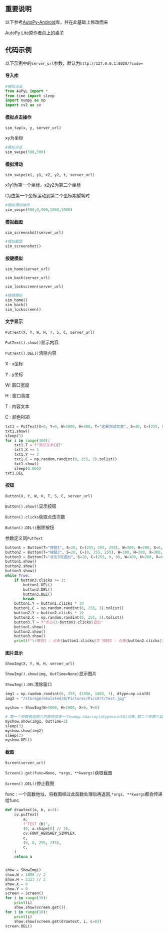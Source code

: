 ## 重要说明
以下参考[AutoPy-Android][url1]库，并在此基础上修改而来

AutoPy Lite原作者[向上的桌子][url2]

[url1]:https://pypi.org/project/AutoPy-Android/
[url2]: https://b23.tv/R6raA5p


## 代码示例
以下示例中的`server_url`参数，默认为`http://127.0.0.1:8020/?code=`

#### 导入库
```python
#模拟点击
from AuPyL import *
from time import sleep
import numpy as np
import cv2 as cv
```
#### 模拟点击操作
`sim_tap(x, y, server_url)`

xy为坐标
```python
#模拟点击
sim_swipe(500,500)
```

#### 模拟滑动
`sim_swipe(x1, y1, x2, y2, t, server_url)`

x1y1为第一个坐标，x2y2为第二个坐标

t为由第一个坐标运动到第二个坐标期望耗时
```python
#模拟滑动操作
sim_swipe(500,0,500,1000,1000)
```
#### 模拟截图
`sim_screenshot(server_url)`
```python
#模拟截图
sim_screenshot()
```
#### 按键模拟
`sim_home(server_url)`

`sim_back(server_url)`

`sim_lockscreen(server_url)`
```python
#按键模拟
sim_home()
sim_back()
sim_lockscreen()
```

#### 文字显示
`PutText(X, Y, W, H, T, S, C, server_url)`

`PutText().show()`显示内容

`PutText().DEL()`清除内容

X : x坐标

Y : y坐标

W: 窗口宽度

H : 窗口高度

T : 内容文本

C : 颜色RGB
```python
txt1 = PutText(X=0, Y=0, W=1000, H=400, T="这是测试文本", S=40, C=(255, 0, 0))
txt1.show()
sleep(3)
for i in range(300):
    txt1.T = f"测试文本{i}"
    txt1.X += 1
    txt1.Y += 2
    txt1.C = np.random.randint(0, 255, 3).tolist()
    txt1.show()
    sleep(0.005)
txt1.DEL
```

#### 按钮
`Button(X, Y, W, H, T, S, C, server_url)`

`Button().show()`显示按钮

`Button().clicks`获取点击次数

`Button().DEL()`删除按钮

参数定义同`PutText`
```python
button1 = Button(T="按钮1", S=20, C=(255, 255, 255), W=300, H=200, X=0, Y=0)
button2 = Button(T="按钮2", S=20, C=(0, 255, 255), W=300, H=200, X=300, Y=0)
button3 = Button(T="点击3次退出", S=20, C=(255, 0, 0), W=300, H=200, X=600, Y=0)
button1.show()
button2.show()
button3.show()
while True:
    if button3.clicks >= 3:
        button1.DEL()
        button2.DEL()
        button3.DEL()
        break
    button1.Y = button1.clicks * 10
    button1.C = np.random.randint(0, 255, 3).tolist()
    button2.Y = button2.clicks * 10
    button2.C = np.random.randint(0, 255, 3).tolist()
    button3.T = f"点击{3-button3.clicks}退出"
    button1.show()
    button2.show()
    button3.show()
    print(f"\r按钮1 : 点击{button1.clicks}次 按钮2 : 点击{button2.clicks}次", end="")
```

#### 图片显示
`ShowImg(X, Y, W, H, server_url)`

`ShowImg().show(img, OutTime=None)`显示图片

`ShowImg().DEL`清除窗口
```python
img1 = np.random.randint(0, 255, (1080, 1080, 3), dtype=np.uint8)
img2 = "/storage/emulated/0/Pictures/PicsArt/test.jpg"

myshow = ShowImg(W=1000, H=1000, X=0, Y=0)

# 第一个参数接收图片的路径或者一个numpy.ndarray(dtype=uint8)对象,第二个参数为延时关闭窗口，单位:秒,默认None,不自动关闭窗口
myshow.show(img1, OutTime=2)
sleep(3)
myshow.show(img2)
sleep(2)
myshow.DEL()
```
#### 截图
`Screen(server_url)`

`Screen().get(func=None, *args, **kwargs)`获取截图

`Screen().DEL()`停止截图

func : 一个函数地址，将截图经过此函数处理后再返回,`*args, **kwargs`都会传递给func

```python
def drawtext(a, b, c=3):
    cv.putText(
        a,
        f"TEST {b}",
        (0, a.shape[0] // 2),
        cv.FONT_HERSHEY_SIMPLEX,
        c,
        (0, 0, 255, 255),
        c,
    )
    return a


show = ShowImg()
show.W = 1088 // 2
show.H = 2333 // 2
show.X = 0
show.Y = 0
screen = Screen()
for i in range(10):
    print(i)
    show.show(screen.get())
for i in range(10):
    print(i)
    show.show(screen.get(drawtext, i, c=8))
screen.DEL()
```


